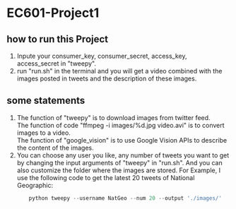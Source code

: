 # EC601-Project1
## how to run this Project
1. Inpute your consumer_key, consumer_secret, access_key, access_secret in "tweepy".  
2. run "run.sh" in the terminal and you will get a video combined with the images posted in tweets and the description of these images.
## some statements
1. The function of "tweepy" is to download images from twitter feed.  
   The function of code "ffmpeg -i images/%d.jpg video.avi" is to convert images to a video.  
   The function of "google_vision" is to use Google Vision APIs to describe the content of the images.  
2. You can choose any user you like, any number of tweets you want to get by changing the input arguments of "tweepy" in "run.sh". And you can also customize the folder where the images are stored. For Example, I use the following code to  get the latest 20 tweets of National Geographic:  
```python
       python tweepy --username NatGeo --num 20 --output './images/'
```
